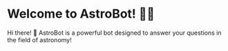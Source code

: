 # Welcome to AstroBot! 🚀🤖

Hi there! 👋 AstroBot is a powerful bot designed to answer your questions in the field of astronomy!


